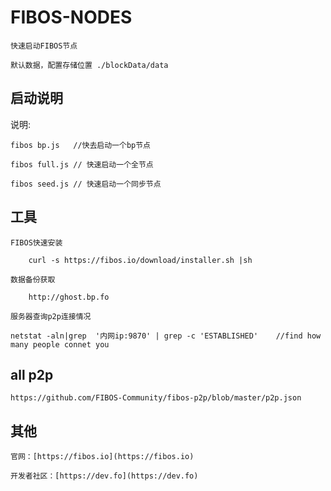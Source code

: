 # FIBOS-NODES

	快速启动FIBOS节点

	默认数据，配置存储位置 ./blockData/data

	

## 启动说明

说明:
	
	fibos bp.js   //快去启动一个bp节点

	fibos full.js // 快速启动一个全节点

	fibos seed.js // 快速启动一个同步节点

## 工具
	
	FIBOS快速安装

		curl -s https://fibos.io/download/installer.sh |sh
	
	数据备份获取

		http://ghost.bp.fo

	服务器查询p2p连接情况

	netstat -aln|grep  '内网ip:9870' | grep -c 'ESTABLISHED'    //find how many people connet you

## all p2p

	https://github.com/FIBOS-Community/fibos-p2p/blob/master/p2p.json
	
## 其他
	
	官网：[https://fibos.io](https://fibos.io)
	
	开发者社区：[https://dev.fo](https://dev.fo)

